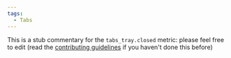 ```yaml
---
tags:
  - Tabs
---
```


This is a stub commentary for the `tabs_tray.closed` metric: please feel free to edit (read the
[contributing guidelines](https://github.com/mozilla/glean-annotations/blob/main/CONTRIBUTING.md)
if you haven't done this before)
